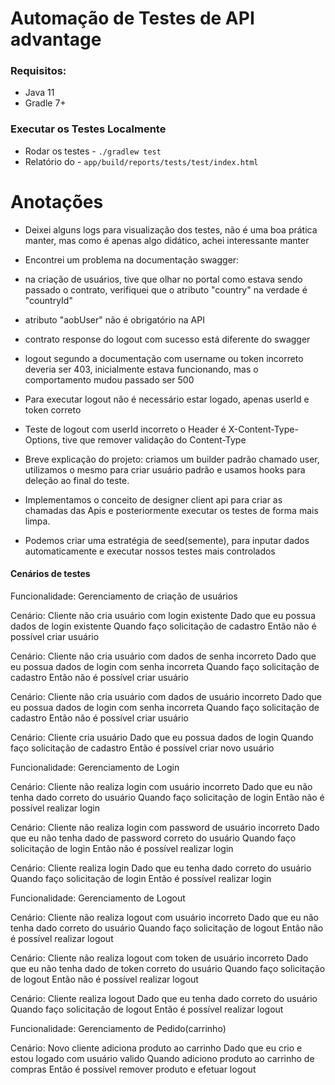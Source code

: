 # Automação de Testes de API advantage

### Requisitos:
* Java 11
* Gradle 7+



### Executar os Testes Localmente
* Rodar os testes - `./gradlew test`
* Relatório do - `app/build/reports/tests/test/index.html`


# Anotações
- Deixei alguns logs para visualização dos testes, não é uma boa prática manter, mas como é apenas algo didático, achei interessante manter
- Encontrei um problema na documentação swagger:
- na criação de usuários, tive que olhar no portal como estava sendo passado o contrato, verifiquei que o atributo "country" na verdade é "countryId" 
- atributo "aobUser" não é obrigatório na API
- contrato response do logout com sucesso está diferente do swagger
- logout segundo a documentação com username ou token incorreto deveria ser 403, inicialmente estava funcionando, mas o comportamento mudou passado ser 500
- Para executar logout não é necessário estar logado, apenas userId e token correto
- Teste de logout com userId incorreto o Header é X-Content-Type-Options, tive que remover validação do Content-Type


- Breve explicação do projeto: criamos um builder padrão chamado user, utilizamos o mesmo para criar usuário padrão e usamos hooks para deleção ao final do teste.
- Implementamos o conceito de designer client api para criar as chamadas das Apis e posteriormente executar os testes de forma mais limpa.
- Podemos criar uma estratégia de seed(semente), para inputar dados automaticamente e executar nossos testes mais controlados


#### Cenários de testes
Funcionalidade: Gerenciamento de criação de usuários

Cenário: Cliente não cria usuário com login existente
Dado que eu possua dados de login existente
Quando faço solicitação de cadastro
Então não é possível criar usuário

Cenário: Cliente não cria usuário com dados de senha incorreto
Dado que eu possua dados de login com senha incorreta
Quando faço solicitação de cadastro
Então não é possível criar usuário

Cenário: Cliente não cria usuário com dados de usuário incorreto
Dado que eu possua dados de login com senha incorreta
Quando faço solicitação de cadastro
Então não é possível criar usuário

Cenário: Cliente cria usuário
Dado que eu possua dados de login
Quando faço solicitação de cadastro
Então é possível criar novo usuário


Funcionalidade: Gerenciamento de Login

Cenário: Cliente não realiza login com usuário incorreto
Dado que eu não tenha dado correto do usuário
Quando faço solicitação de login
Então não é possível realizar login

Cenário: Cliente não realiza login com password de usuário incorreto
Dado que eu não tenha dado de password correto do usuário
Quando faço solicitação de login
Então não é possível realizar login

Cenário: Cliente realiza login
Dado que eu tenha dado correto do usuário
Quando faço solicitação de login
Então é possível realizar login


Funcionalidade: Gerenciamento de Logout

Cenário: Cliente não realiza logout com usuário incorreto
Dado que eu não tenha dado correto do usuário
Quando faço solicitação de logout
Então não é possível realizar logout

Cenário: Cliente não realiza logout com token de usuário incorreto
Dado que eu não tenha dado de token correto do usuário
Quando faço solicitação de logout
Então não é possível realizar logout

Cenário: Cliente realiza logout
Dado que eu tenha dado correto do usuário
Quando faço solicitação de logout
Então é possível realizar logout


Funcionalidade: Gerenciamento de Pedido(carrinho)

Cenário: Novo cliente adiciona produto ao carrinho
Dado que eu crio e estou logado com usuário valido
Quando adiciono produto ao carrinho de compras
Então é possível remover produto e efetuar logout



####